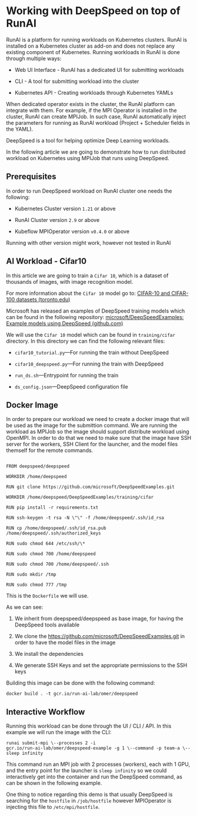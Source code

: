 # Working with DeepSpeed on top of RunAI

RunAI is a platform for running workloads on Kubernetes clusters. RunAI
is installed on a Kubernetes cluster as add-on and does not replace any
existing component of Kubernetes. Running workloads in RunAI is done
through multiple ways:

* Web UI Interface - RunAI has a dedicated UI for submitting workloads

* CLI - A tool for submitting workload into the cluster

* Kubernetes API - Creating workloads through Kubernetes YAMLs

When dedicated operator exists in the cluster, the RunAI platform can
integrate with them. For example, if the MPI Operator is installed in
the cluster, RunAI can create MPIJob. In such case, RunAI automatically
inject the parameters for running as RunAI workload (Project + Scheduler
fields in the YAML).

DeepSpeed is a tool for helping optimize Deep Learning workloads.

In the following article we are going to demonstrate how to run
distributed workload on Kubernetes using MPIJob that runs using
DeepSpeed.

## Prerequisites

In order to run DeepSpeed workload on RunAI cluster one needs the
following:

* Kubernetes Cluster version `1.21` or above

* RunAI Cluster version `2.9` or above

* Kubeflow MPIOperator version `v0.4.0` or above

Running with other version might work, however not tested in RunAI

## AI Workload - Cifar10

In this article we are going to train a `Cifar 10`, which is a dataset of
thousands of images, with image recognition model.

For more information about the `Cifar 10` model go to: [CIFAR-10 and
CIFAR-100 datasets
(toronto.edu)](https://www.cs.toronto.edu/~kriz/cifar.html)

Microsoft has released an examples of DeepSpeed training models which
can be found in the following repository: [microsoft/DeepSpeedExamples:
Example models using DeepSpeed
(github.com)](https://github.com/microsoft/DeepSpeedExamples)

We will use the `Cifar 10` model which can be found in `training/cifar`
directory. In this directory we can find the following relevant files:

* `cifar10_tutorial.py`&mdash;For running the train without DeepSpeed

* `cifar10_deepspeed.py`&mdash;For running the train with DeepSpeed

* `run_ds.sh`&mdash;Entrypoint for running the train

* `ds_config.json`&mdash;DeepSpeed configuration file

## Docker Image

In order to prepare our workload we need to create a docker image that
will be used as the image for the submittion command. We are running the
workload as MPIJob so the image should support distribute workload using
OpenMPI. In order to do that we need to make sure that the image have
SSH server for the workers, SSH Client for the launcher, and the model
files themself for the remote commands.

```cli

FROM deepspeed/deepspeed

WORKDIR /home/deepspeed

RUN git clone https://github.com/microsoft/DeepSpeedExamples.git

WORKDIR /home/deepspeed/DeepSpeedExamples/training/cifar

RUN pip install -r requirements.txt

RUN ssh-keygen -t rsa -N \"\" -f /home/deepspeed/.ssh/id_rsa

RUN cp /home/deepspeed/.ssh/id_rsa.pub
/home/deepspeed/.ssh/authorized_keys

RUN sudo chmod 644 /etc/ssh/\*

RUN sudo chmod 700 /home/deepspeed

RUN sudo chmod 700 /home/deepspeed/.ssh

RUN sudo mkdir /tmp

RUN sudo chmod 777 /tmp
```

This is the `Dockerfile` we will use.

As we can see:

1. We inherit from deepspeed/deepspeed as base image, for having the
    DeepSpeed tools available

2. We clone the https://github.com/microsoft/DeepSpeedExamples.git in
    order to have the model files in the image

3. We install the dependencies

4. We generate SSH Keys and set the appropriate permissions to the SSH
    keys

Building this image can be done with the following command:

```cli
docker build . -t gcr.io/run-ai-lab/omer/deepspeed
```

## Interactive Workflow

Running this workload can be done through the UI / CLI / API. In this
example we will run the image with the CLI:

```cli
runai submit-mpi \--processes 2 -i
gcr.io/run-ai-lab/omer/deepspeed-example -g 1 \--command -p team-a \--
sleep infinity
```

This command run an MPI job with 2 processes (workers), each with 1 GPU,
and the entry point for the launcher is `sleep infinity` so we could
interactively get into the container and run the DeepSpeed command, as
can be shown in the following example.

One thing to notice regarding this demo is that usually DeepSpeed is
searching for the `hostfile` in `/job/hostfile` however MPIOperator is
injecting this file to `/etc/mpi/hostfile`.
